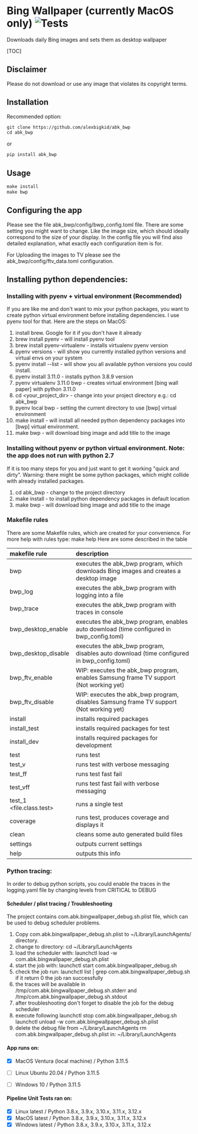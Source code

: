 # Bing Wallpaper (currently MacOS only) ![Tests](https://github.com/alexbigkid/abk_bwp/actions/workflows/pipeline.yml/badge.svg)
Downloads daily Bing images and sets them as desktop wallpaper

[TOC]


## Disclaimer
Please do not download or use any image that violates its copyright terms.


## Installation
Recommended option:
```html
git clone https://github.com/alexbigkid/abk_bwp
cd abk_bwp
```
or
```html
pip install abk_bwp
```


## Usage
```html
make install
make bwp
```


## Configuring the app
Please see the file abk_bwp/config/bwp_config.toml file. There are some setting you might want to change.
Like the image size, which should ideally correspond to the size of your display.
In the config file you will find also detailed explanation, what exactly each configuration item is for.

For Uploading the images to TV please see the abk_bwp/config/ftv_data.toml configuration.


## Installing python dependencies:
### Installing with pyenv + virtual environment (Recommended)
If you are like me and don't want to mix your python packages, you want to create python virtual environment before installing dependencies.
I use pyenv tool for that. Here are the steps on MacOS:
1. install brew. Google for it if you don't have it already
2. brew install pyenv - will install pyenv tool
3. brew install pyenv-virtualenv - installs virtualenv pyenv version
4. pyenv versions - will show you currently installed python versions and virtual envs on your system
5. pyenv install --list - will show you all available python versions you could install.
6. pyenv install 3.11.0 - installs python 3.8.9 version
7. pyenv virtualenv 3.11.0 bwp - creates virtual environment [bing wall paper] with python 3.11.0
8. cd <your_project_dir> - change into your project directory e.g.: cd abk_bwp
9. pyenv local bwp - setting the current directory to use [bwp] virtual environment
10. make install - will install all needed python dependency packages into [bwp] virtual environment.
11. make bwp - will download bing image and add title to the image


### Installing without pyenv or python virtual environment. Note: the app does not run with python 2.7
If it is too many steps for you and just want to get it working "quick and dirty".
Warning: there might be some python packages, which might collide with already installed packages.
1. cd abk_bwp - change to the project directory
2. make install - to install python dependency packages in default location
3. make bwp - will download bing image and add title to the image


### Makefile rules
There are some Makefile rules, which are created for your convenience. For more help with rules type: make help
Here are some described in the table

| makefile rule            | description                                                                               |
| :----------------------- | :---------------------------------------------------------------------------------------- |
| bwp                      | executes the abk_bwp program, which downloads Bing images and creates a desktop image     |
| bwp_log                  | executes the abk_bwp program with logging into a file                                     |
| bwp_trace                | executes the abk_bwp program with traces in console                                       |
| bwp_desktop_enable       | executes the abk_bwp program, enables auto download (time configured in bwp_config.toml)  |
| bwp_desktop_disable      | executes the abk_bwp program, disables auto download (time configured in bwp_config.toml) |
| bwp_ftv_enable           | WIP: executes the abk_bwp program, enables Samsung frame TV support (Not working yet)     |
| bwp_ftv_disable          | WIP: executes the abk_bwp program, disables Samsung frame TV support (Not working yet)    |
| install                  | installs required packages                                                                |
| install_test             | installs required packages for test                                                       |
| install_dev              | installs required packages for development                                                |
| test                     | runs test                                                                                 |
| test_v                   | runs test with verbose messaging                                                          |
| test_ff                  | runs test fast fail                                                                       |
| test_vff                 | runs test fast fail with verbose messaging                                                |
| test_1 <file.class.test> | runs a single test                                                                        |
| coverage                 | runs test, produces coverage and displays it                                              |
| clean                    | cleans some auto generated build files                                                    |
| settings                 | outputs current settings                                                                  |
| help                     | outputs this info                                                                         |


### Python tracing:
In order to debug python scripts, you could enable the traces in the
logging.yaml file by changing levels from CRITICAL to DEBUG


#### Scheduler / plist tracing / Troubleshooting
The project contains com.abk.bingwallpaper_debug.sh.plist file, which can be used to debug scheduler problems.
1. Copy com.abk.bingwallpaper_debug.sh.plist to ~/Library/LaunchAgents/ directory.
2. change to directory: cd ~/Library/LaunchAgents
3. load the scheduler with: launchctl load -w com.abk.bingwallpaper_debug.sh.plist
4. start the job with: launchctl start com.abk.bingwallpaper_debug.sh
5. check the job run: launchctl list | grep com.abk.bingwallpaper_debug.sh
   if it return 0 the job ran successfully
6. the traces will be available in
   /tmp/com.abk.bingwallpaper_debug.sh.stderr
   and
   /tmp/com.abk.bingwallpaper_debug.sh.stdout
7. after troubleshooting don't forget to disable the job for the debug scheduler
8. execute following
   launchctl stop com.abk.bingwallpaper_debug.sh
   launchctl unload -w com.abk.bingwallpaper_debug.sh.plist
9. delete the debug file from ~/Library/LaunchAgents
   rm com.abk.bingwallpaper_debug.sh.plist in: ~/Library/LaunchAgents


#### App runs on:
- [x] MacOS Ventura (local machine) / Python 3.11.5
- [ ] Linux Ubuntu 20.04  / Python 3.11.5
- [ ] Windows 10 / Python 3.11.5


#### Pipeline Unit Tests ran on:
- [x] Linux latest / Python 3.8.x, 3.9.x, 3.10.x, 3.11.x, 3.12.x
- [x] MacOS latest / Python 3.8.x, 3.9.x, 3.10.x, 3.11.x, 3.12.x
- [x] Windows latest / Python 3.8.x, 3.9.x, 3.10.x, 3.11.x, 3.12.x

